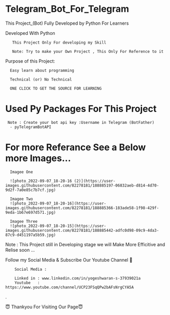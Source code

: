 # Telegram_Bot_For_Telegram

This Project_(Bot) Fully Developed by Python For Learners

   
Developed With Python 
        
       
       This Project Only For developing my Skill
       
       Note: Try to make your Own Project , This Only For Reference to it


   
Purpose of this Project:
       
       
      Easy learn about programming
      
      Technical (or) No Technical
      
      ONE CLICK TO GET THE SOURCE FOR LEARNING


 # Used Py Packages For This Project
     
     Note : Create your bot api key :Username in Telegram (BotFather)
      - pyTelegramBotAPI
      
  # For more Referance See a Below more Images...
  
      Imagee One
   
      ![photo_2022-09-07_18-20-16 (2)](https://user-images.githubusercontent.com/82278181/188885197-06832aeb-d814-4d70-9d2f-7a0e85c7b7cf.jpg)
      
      Imagee Two
      ![photo_2022-09-07_18-20-16](https://user-images.githubusercontent.com/82278181/188885366-183ade58-1f98-429f-9eda-1b67e697d571.jpg)
      
      Imagee Three
      ![photo_2022-09-07_18-20-15](https://user-images.githubusercontent.com/82278181/188885442-adfc0d98-09c9-4da3-87c9-d451197a5b59.jpg)


Note : This Project still in Developing stage we will Make More Efficitive and Relise soon ... 

Follow my Social Media & Subscribe Our Youtube Channel 🙏


        Social Media :

        Linked in : www.linkedin.com/in/yogeshwaran-s-37939021a
        Youtube   : https://www.youtube.com/channel/UCP23FSqQPw2bAFsNrgCYA5A
        
.

😇 Thankyou For Visiting Our Page😇




   
   
   
